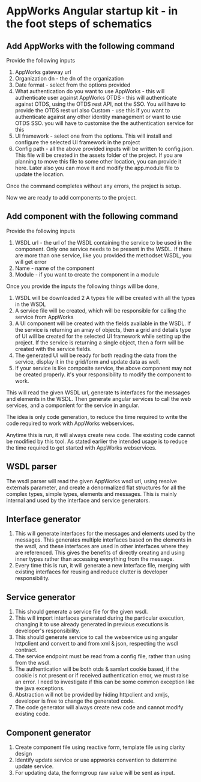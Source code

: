 # AppWorks Angular startup kit - in the foot steps of schematics 
## Add AppWorks with the following command
Provide the following inputs
1. AppWorks gateway url
2. Organization dn - the dn of the organization
3. Date format - select from the options provided 
4. What authentication do you want to use
AppWorks - this will authenticate user against AppWorks
OTDS - this will authenticate against OTDS, using the OTDS rest API, not the SSO. You will have to provide the OTDS rest url also
Custom - use this if you want to authenticate against any other identity management or want to use OTDS SSO. you will have to customise the the authentication service for this
5. UI framework - select one from the options. This will install and configure the selected UI framework in the project
6. Config path - all the above provided inputs will be written to config.json. This file will be created in the assets folder of the project. If you are planning to move this file to some other location, you can provide it here. Later also you can move it and modify the app.module file to update the location.

Once the command completes without any errors, the project is setup.

Now we are ready to add components to the project.

## Add component with the following command
Provide the following inputs
1. WSDL url - the url of the WSDL containing the service to be used in the component. Only one service needs to be present in the WSDL. If there are more than one service, like you provided the methodset WSDL, you will get error
2. Name - name of the component
3. Module - if you want to create the component in a module

Once you provide the inputs the following things will be done,
1. WSDL will be downloaded
2 A types file will be created with all the types in the WSDL
3. A service file will be created, which will be responsible for calling the service from AppWorks
4. A UI component will be created with the fields available in the WSDL. If the service is returning an array of objects, then a grid and details type of UI will be created for the selected UI framework while setting up the project. If the service is returning a single object, then a form will be created with the service fields. 
5. The generated UI will be ready for both reading the data from the service, display it in the grid/form and update data as well.
6. If your service is like composite service, the above component may not be created properly. it's your responsibility to modify the component to work.

This will read the given WSDL url, generate ts interfaces for the messages and elements in the WSDL. Then generate angular services to call the web services, and a componlent for the service in angular.

The idea is only code generation, to reduce the time required to write the code required to work with AppWorks webservices. 

Anytime this is run, it will always create new code. The existing code cannot be modified by this tool. As stated earlier the intended usage is to reduce the time required to get started with AppWorks webservices. 


## WSDL parser
The wsdl parser will read the given AppWorks wsdl url, using resolve externals parameter, and create a denormalized flat structures for all the complex types, simple types, elements and messages. This is mainly internal and used by the interface and service generators.

## Interface generator
1. This will generate interfaces for the messages and elements used by the messages. This generates multiple interfaces based on the elements in the wsdl, and these interfaces are used in other interfaces where they are referenced. This gives the benefits of directly creating and using inner types rather than accessing everything from the message. 
2. Every time this is run, it will generate a new Interface file, merging with existing interfaces for reusing and reduce clutter is developer responsibility. 

## Service generator
1. This should generate a service file for the given wsdl. 
2. This will import interfaces generated during the particular execution, changing it to use already generated in previous executions is developer's responsibility. 
3. This should generate service to call the webservice using angular httpclient and convert to and from xml & json, respecting the wsdl contract. 
4. The service endpoint must be read from a config file, rather than using from the wsdl. 
5. The authentication will be both otds & samlart cookie based, if the cookie is not present or if received authentication error, we must raise an error. I need to investigate if this can be some common exception like the java exceptions. 
6. Abstraction will not be provided by hiding httpclient and xmljs, developer is free to change the generated code. 
7. The code generator will always create new code and cannot modify existing code. 

## Component generator 
1. Create component file using reactive form, template file using clarity design 
2. Identify update service or use appworks convention to determine update service. 
3. For updating data, the formgroup raw value will be sent as input. 
